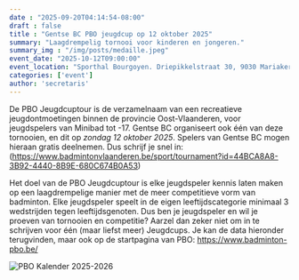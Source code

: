 ```yaml
---
date : "2025-09-20T04:14:54-08:00"
draft : false
title : "Gentse BC PBO jeugdcup op 12 oktober 2025"
summary: "Laagdrempelig tornooi voor kinderen en jongeren."
summary_img : "/img/posts/medaille.jpeg"
event_date: "2025-10-12T09:00:00"
event_location: "Sporthal Bourgoyen. Driepikkelstraat 30, 9030 Mariakerke "
categories: ['event']
author: 'secretaris'
---
```

De PBO Jeugdcuptour is de verzamelnaam van een recreatieve jeugdontmoetingen binnen de provincie Oost-Vlaanderen, voor jeugdspelers van Minibad tot -17.  Gentse BC organiseert ook één van deze tornooien, en dit op *zondag 12 oktober 2025*.
Spelers van Gentse BC mogen hieraan gratis deelnemen. Dus schrijf je snel in: (https://www.badmintonvlaanderen.be/sport/tournament?id=44BCA8A8-3B92-4440-8B9E-680C674B0A53)

Het doel van de PBO Jeugdcuptour is elke jeugdspeler kennis laten maken op een laagdrempelige manier met de meer competitieve vorm van badminton. Elke jeugdspeler speelt in de eigen leeftijdscategorie minimaal 3 wedstrijden tegen leeftijdsgenoten. Dus ben je jeugdspeler en wil je proeven van tornooien en competitie? Aarzel dan zeker niet om in te schrijven voor één (maar liefst meer) Jeugdcups. Je kan de data hieronder terugvinden, maar ook op de startpagina van PBO: https://www.badminton-pbo.be/

![PBO Kalender 2025-2026](/img/posts/flyer2526.png)
